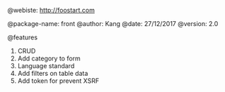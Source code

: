 @webiste: http://foostart.com

@package-name: front
@author: Kang
@date: 27/12/2017
@version: 2.0

@features

1. CRUD
2. Add category to form
3. Language standard
4. Add filters on table data
5. Add token for prevent XSRF